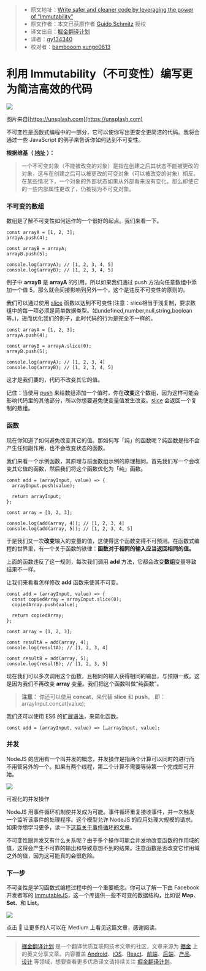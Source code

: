> * 原文地址：[Write safer and cleaner code by leveraging the power of “Immutability”
](https://medium.freecodecamp.com/write-safer-and-cleaner-code-by-leveraging-the-power-of-immutability-7862df04b7b6)
> * 原文作者：本文已获原作者 [Guido Schmitz](https://medium.freecodecamp.com/@guidsen) 授权
> * 译文出自：[掘金翻译计划](https://github.com/xitu/gold-miner)
> * 译者：[gy134340](https://github.com/gy134340)
> * 校对者：[bambooom](https://github.com/bambooom),[xunge0613](https://github.com/xunge0613)

# 利用 Immutability（不可变性）编写更为简洁高效的代码

![](https://cdn-images-1.medium.com/max/2000/1*eO8-0-GT5ht8CR7TdK9knA.jpeg)

图片来自[https://unsplash.com](https://unsplash.com)

不可变性是函数式编程中的一部分，它可以使你写出更安全更简洁的代码。我将会通过一些 JavaScript 的例子来告诉你如何达到不可变性。

**根据维基（ [地址](https://en.wikipedia.org/wiki/Immutable_object) ）：**

> 一个不可变对象（不能被改变的对象）是指在创建之后其状态不能被更改的对象，这与在创建之后可以被更改的可变对象（可以被改变的对象）相反。在某些情况下，一个对象的外部状态如果从外部看来没有变化，那么即使它的一些内部属性更改了，仍被视为不可变对象。

### 不可变的数组

数组是了解不可变性如何运作的一个很好的起点。我们来看一下。

```
const arrayA = [1, 2, 3];
arrayA.push(4);

const arrayB = arrayA;
arrayB.push(5);

console.log(arrayA); // [1, 2, 3, 4, 5]
console.log(arrayB); // [1, 2, 3, 4, 5]
```

例子中 **arrayB** 是 **arrayA** 的引用，所以如果我们通过 push 方法向任意数组中添加一个值 5，那么就会间接影响到另外一个，这个是违反不可变性的原则的。

我们可以通过使用 [slice](https://developer.mozilla.org/en-US/docs/Web/JavaScript/Reference/Global_Objects/Array/slice) 函数以达到不可变性(注意：slice相当于浅复制，要求数组中的每一项必须是简单数据类型。如undefined,number,null,string,boolean等。)，进而优化我们的例子，此时代码的行为是完全不一样的。

```
const arrayA = [1, 2, 3];
arrayA.push(4);

const arrayB = arrayA.slice(0);
arrayB.push(5);

console.log(arrayA); // [1, 2, 3, 4]
console.log(arrayB); // [1, 2, 3, 4, 5]
```

这才是我们要的，代码不改变其它的值。

记住：当使用 [push](https://developer.mozilla.org/en-US/docs/Web/JavaScript/Reference/Global_Objects/Array/push) 来给数组添加一个值时，你在**改变**这个数组，因为这样可能会影响代码里的其他部分，所以你想要避免使变量值发生改变。[slice](https://developer.mozilla.org/en-US/docs/Web/JavaScript/Reference/Global_Objects/Array/slice) 会返回一个复制的数组。

### 函数

现在你知道了如何避免改变其它的值。那如何写「纯」的函数呢？纯函数是指不会产生任何副作用，也不会改变状态的函数。

我们来看一个示例函数，其原理与前面数组示例的原理相同。首先我们写一个会改变其它值的函数，然后我们将这个函数优化为「纯」函数。

```
const add = (arrayInput, value) => {
  arrayInput.push(value);

  return arrayInput;
};
```

```
const array = [1, 2, 3];

console.log(add(array, 4)); // [1, 2, 3, 4]
console.log(add(array, 5)); // [1, 2, 3, 4, 5]
```

于是我们又一次**改变**输入的变量的值，这使得这个函数变得不可预测。在函数式编程的世界里，有一个关于函数的铁律：**函数对于相同的输入应当返回相同的值。**

上面的函数违反了这一规则，每次我们调用 **add** 方法，它都会改变**数组**变量导致结果不一样。

让我们来看看怎样修改 **add** 函数来使其不可变。

```
const add = (arrayInput, value) => {
  const copiedArray = arrayInput.slice(0);
  copiedArray.push(value);

  return copiedArray;
};

const array = [1, 2, 3];
```

```
const resultA = add(array, 4);
console.log(resultA); // [1, 2, 3, 4]
```

```
const resultB = add(array, 5);
console.log(resultB); // [1, 2, 3, 5]
```

现在我们可以多次调用这个函数，且相同的输入获得相同的输出，与预期一致。这是因为我们不再改变 **array** 变量。我们把这个函数叫做“纯函数”。

> **注意：** 你还可以使用 **concat**，来代替 **slice** 和 **push**。
> 即：arrayInput.concat(value);

我们还可以使用 ES6 的[扩展语法](https://developer.mozilla.org/nl/docs/Web/JavaScript/Reference/Operators/Spread_operator)，来简化函数。

```
const add = (arrayInput, value) => […arrayInput, value];
```

### 并发

NodeJS 的应用有一个叫并发的概念，并发操作是指两个计算可以同时的进行而不用管另外的一个。如果有两个线程，第二个计算不需要等待第一个完成即可开始。

![](https://cdn-images-1.medium.com/max/800/1*LS1VkNditQwYMJvtIPAhdg.png)

可视化的并发操作

NodeJS 用事件循环机制使并发成为可能。事件循环重复接收事件，并一次触发一个监听该事件的处理程序。这个模型允许 NodeJS 的应用处理大规模的请求。如果你想学习更多，读一下[这篇关于事件循环的文章](https://nodejs.org/en/docs/guides/event-loop-timers-and-nexttick)。

不可变性跟并发又有什么关系呢？由于多个操作可能会并发地改变函数的作用域的值，这将会产生不可靠的输出和导致意想不到的结果。注意函数是否改变它作用域之外的值，因为这可能真的会很危险。

### 下一步

不可变性是学习函数式编程过程中的一个重要概念。你可以了解一下由 Facebook 开发者写的 [ImmutableJS](https://facebook.github.io/immutable-js)，这一个库提供一些不可变的数据结构，比如说 **Map**、**Set**、和 **List**。

[![](http://i2.muimg.com/1949/d4d40e047da813b5.png)](https://medium.com/@dtinth/immutable-js-persistent-data-structures-and-structural-sharing-6d163fbd73d2)

点击 💙 让更多的人可以在 Medium 上看见这篇文章，感谢阅读。

---

> [掘金翻译计划](https://github.com/xitu/gold-miner) 是一个翻译优质互联网技术文章的社区，文章来源为 [掘金](https://juejin.im) 上的英文分享文章。内容覆盖 [Android](https://github.com/xitu/gold-miner#android)、[iOS](https://github.com/xitu/gold-miner#ios)、[React](https://github.com/xitu/gold-miner#react)、[前端](https://github.com/xitu/gold-miner#前端)、[后端](https://github.com/xitu/gold-miner#后端)、[产品](https://github.com/xitu/gold-miner#产品)、[设计](https://github.com/xitu/gold-miner#设计) 等领域，想要查看更多优质译文请持续关注 [掘金翻译计划](https://github.com/xitu/gold-miner)。

